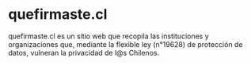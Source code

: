 # quefirmaste.cl

quefirmaste.cl es un sitio web que recopila las instituciones y organizaciones que, mediante la flexible ley (n°19628) de protección de datos, vulneran la privacidad de l@s Chilenos.